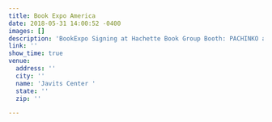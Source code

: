 ```yaml
---
title: Book Expo America
date: 2018-05-31 14:00:52 -0400
images: []
description: 'BookExpo Signing at Hachette Book Group Booth: PACHINKO and FFFM Signing'
link: ''
show_time: true
venue:
  address: ''
  city: ''
  name: 'Javits Center '
  state: ''
  zip: ''

---
```


